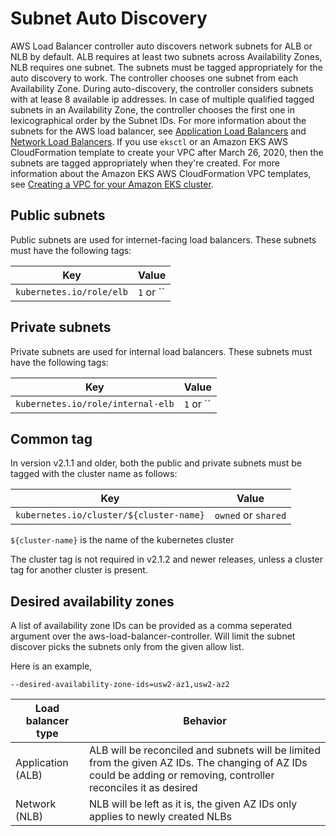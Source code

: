 # Subnet Auto Discovery
AWS Load Balancer controller auto discovers network subnets for ALB or NLB by default. ALB requires at least two subnets across Availability Zones, NLB requires one subnet.
The subnets must be tagged appropriately for the auto discovery to work. The controller chooses one subnet from each Availability Zone. During auto-discovery, the controller
considers subnets with at lease 8 available ip addresses. In case of multiple qualified tagged subnets in an Availability Zone, the controller chooses the first one in lexicographical 
order by the Subnet IDs. For more information about the subnets for the AWS load balancer, see [Application Load Balancers](https://docs.aws.amazon.com/elasticloadbalancing/latest/application/application-load-balancers.html) 
and [Network Load Balancers](https://docs.aws.amazon.com/elasticloadbalancing/latest/network/network-load-balancers.html).
If you use `eksctl` or an Amazon EKS AWS CloudFormation template to create your VPC after March 26, 2020, then the subnets are tagged appropriately when they're created. For 
more information about the Amazon EKS AWS CloudFormation VPC templates, see [Creating a VPC for your Amazon EKS cluster](https://docs.aws.amazon.com/eks/latest/userguide/create-public-private-vpc.html).

## Public subnets
Public subnets are used for internet-facing load balancers. These subnets must have the following tags:

| Key                                     | Value                 |
| --------------------------------------- | --------------------- |
| `kubernetes.io/role/elb`                | `1`  or ``            |

## Private subnets
Private subnets are used for internal load balancers. These subnets must have the following tags:

| Key                                     | Value                 |
| --------------------------------------- | --------------------- |
|  `kubernetes.io/role/internal-elb`      |  `1`  or ``           |


## Common tag
In version v2.1.1 and older, both the public and private subnets must be tagged with the cluster name as follows:

| Key                                     | Value                 |
| --------------------------------------- | --------------------- |
| `kubernetes.io/cluster/${cluster-name}` | `owned` or `shared`   |

 `${cluster-name}` is the name of the kubernetes cluster
 
 The cluster tag is not required in v2.1.2 and newer releases, unless a cluster tag for another cluster is present.

## Desired availability zones
A list of availability zone IDs can be provided as a comma seperated argument over the aws-load-balancer-controller.
Will limit the subnet discover picks the subnets only from the given allow list.

Here is an example,
```text
--desired-availability-zone-ids=usw2-az1,usw2-az2
```

| Load balancer type                      | Behavior                 |
| --------------------------------------- | --------------------- |
| Application (ALB) |  ALB will be reconciled and subnets will be limited from the given AZ IDs. The changing of AZ IDs could be adding or removing, controller reconciles it as desired |
| Network (NLB) |  NLB will be left as it is, the given AZ IDs only applies to newly created NLBs |

